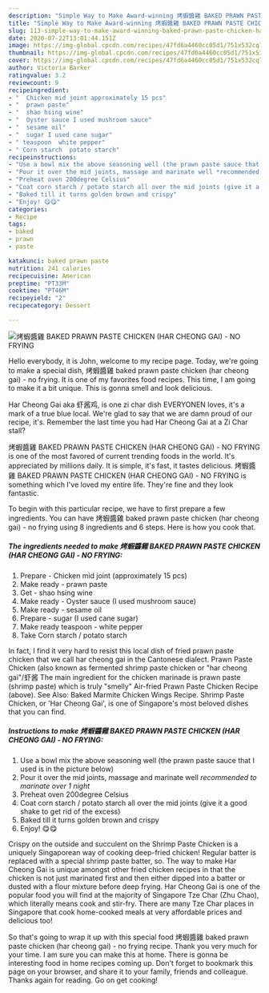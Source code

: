 ```yaml
---
description: "Simple Way to Make Award-winning 烤蝦醬雞 BAKED PRAWN PASTE CHICKEN (HAR CHEONG GAI) - NO FRYING"
title: "Simple Way to Make Award-winning 烤蝦醬雞 BAKED PRAWN PASTE CHICKEN (HAR CHEONG GAI) - NO FRYING"
slug: 113-simple-way-to-make-award-winning-baked-prawn-paste-chicken-har-cheong-gai-no-frying
date: 2020-07-22T13:01:44.151Z
image: https://img-global.cpcdn.com/recipes/47fd6a4460cc05d1/751x532cq70/烤蝦醬雞-baked-prawn-paste-chicken-har-cheong-gai-no-frying-recipe-main-photo.jpg
thumbnail: https://img-global.cpcdn.com/recipes/47fd6a4460cc05d1/751x532cq70/烤蝦醬雞-baked-prawn-paste-chicken-har-cheong-gai-no-frying-recipe-main-photo.jpg
cover: https://img-global.cpcdn.com/recipes/47fd6a4460cc05d1/751x532cq70/烤蝦醬雞-baked-prawn-paste-chicken-har-cheong-gai-no-frying-recipe-main-photo.jpg
author: Victoria Barker
ratingvalue: 3.2
reviewcount: 9
recipeingredient:
- "  Chicken mid joint approximately 15 pcs"
- "  prawn paste"
- "  shao hsing wine"
- "  Oyster sauce I used mushroom sauce"
- "  sesame oil"
- "  sugar I used cane sugar"
- " teaspoon  white pepper"
- " Corn starch  potato starch"
recipeinstructions:
- "Use a bowl mix the above seasoning well (the prawn paste sauce that I used is in the picture below)"
- "Pour it over the mid joints, massage and marinate well *recommended to marinate over 1 night*"
- "Preheat oven 200degree Celsius"
- "Coat corn starch / potato starch all over the mid joints (give it a good shake to get rid of the excess)"
- "Baked till it turns golden brown and crispy"
- "Enjoy! 😋😋"
categories:
- Recipe
tags:
- baked
- prawn
- paste

katakunci: baked prawn paste 
nutrition: 241 calories
recipecuisine: American
preptime: "PT33M"
cooktime: "PT46M"
recipeyield: "2"
recipecategory: Dessert

---
```



![烤蝦醬雞 BAKED PRAWN PASTE CHICKEN (HAR CHEONG GAI) - NO FRYING](https://img-global.cpcdn.com/recipes/47fd6a4460cc05d1/751x532cq70/烤蝦醬雞-baked-prawn-paste-chicken-har-cheong-gai-no-frying-recipe-main-photo.jpg)

Hello everybody, it is John, welcome to my recipe page. Today, we're going to make a special dish, 烤蝦醬雞 baked prawn paste chicken (har cheong gai) - no frying. It is one of my favorites food recipes. This time, I am going to make it a bit unique. This is gonna smell and look delicious.

Har Cheong Gai aka 虾酱鸡, is one zi char dish EVERYONEN loves, it&#39;s a mark of a true blue local. We&#39;re glad to say that we are damn proud of our recipe, it&#39;s. Remember the last time you had Har Cheong Gai at a Zi Char stall?

烤蝦醬雞 BAKED PRAWN PASTE CHICKEN (HAR CHEONG GAI) - NO FRYING is one of the most favored of current trending foods in the world. It's appreciated by millions daily. It is simple, it's fast, it tastes delicious. 烤蝦醬雞 BAKED PRAWN PASTE CHICKEN (HAR CHEONG GAI) - NO FRYING is something which I've loved my entire life. They're fine and they look fantastic.


To begin with this particular recipe, we have to first prepare a few ingredients. You can have 烤蝦醬雞 baked prawn paste chicken (har cheong gai) - no frying using 8 ingredients and 6 steps. Here is how you cook that.

<!--inarticleads1-->

##### The ingredients needed to make 烤蝦醬雞 BAKED PRAWN PASTE CHICKEN (HAR CHEONG GAI) - NO FRYING:

1. Prepare  - Chicken mid joint (approximately 15 pcs)
1. Make ready  - prawn paste
1. Get  - shao hsing wine
1. Make ready  - Oyster sauce (I used mushroom sauce)
1. Make ready  - sesame oil
1. Prepare  - sugar (I used cane sugar)
1. Make ready  teaspoon - white pepper
1. Take  Corn starch / potato starch


In fact, I find it very hard to resist this local dish of fried prawn paste chicken that we call har cheong gai in the Cantonese dialect. Prawn Paste Chicken (also known as fermented shrimp paste chicken or &#34;har cheong gai&#34;/虾酱 The main ingredient for the chicken marinade is prawn paste (shrimp paste) which is truly &#34;smelly&#34; Air-fried Prawn Paste Chicken Recipe (above). See Also: Baked Marmite Chicken Wings Recipe. Shrimp Paste Chicken, or &#39;Har Cheong Gai&#39;, is one of Singapore&#39;s most beloved dishes that you can find. 

<!--inarticleads2-->

##### Instructions to make 烤蝦醬雞 BAKED PRAWN PASTE CHICKEN (HAR CHEONG GAI) - NO FRYING:

1. Use a bowl mix the above seasoning well (the prawn paste sauce that I used is in the picture below)
1. Pour it over the mid joints, massage and marinate well *recommended to marinate over 1 night*
1. Preheat oven 200degree Celsius
1. Coat corn starch / potato starch all over the mid joints (give it a good shake to get rid of the excess)
1. Baked till it turns golden brown and crispy
1. Enjoy! 😋😋


Crispy on the outside and succulent on the Shrimp Paste Chicken is a uniquely Singaporean way of cooking deep-fried chicken! Regular batter is replaced with a special shrimp paste batter, so. The way to make Har Cheong Gai is unique amongst other fried chicken recipes in that the chicken is not just marinated first and then either dipped into a batter or dusted with a flour mixture before deep frying. Har Cheong Gai is one of the popular food you will find at the majority of Singapore Tze Char (Zhu Chao), which literally means cook and stir-fry. There are many Tze Char places in Singapore that cook home-cooked meals at very affordable prices and delicious too! 

So that's going to wrap it up with this special food 烤蝦醬雞 baked prawn paste chicken (har cheong gai) - no frying recipe. Thank you very much for your time. I am sure you can make this at home. There is gonna be interesting food in home recipes coming up. Don't forget to bookmark this page on your browser, and share it to your family, friends and colleague. Thanks again for reading. Go on get cooking!
